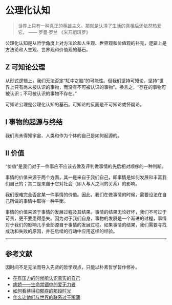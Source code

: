# 公理化认知

> 世界上只有一种真正的英雄主义，那就是认清了生活的真相后还依然热爱它。
> —— 罗曼·罗兰 《米开朗琪罗》

公理化认知是从哲学角度上对方法论和人生观、世界观和价值观的补充，逻辑上是方法论和人生观、世界观和价值观的基石。

## Z 可知论公理

从形式逻辑上，我们无法否定“缸中之脑”的可能性。但我们坚持可知论，坚持“世界上只有尚未被认识的事物，而没有不可被认识的事物”。换言之，“存在的事物可被认识；不可被认识的事物不存在。”

可知论公理是公理化认知的基石。可知论的反面是不可知论或怀疑论。

## I 事物的起源与终结

我们尚未得知宇宙、人类和作为个体的自己是如何起源的。

## II 价值

“价值”是我们对于一件事应不应该去做及评判做事情的先后相对顺序的一种判断。

事情的价值来源于两个方面，其一是来自于我们自己，即事情是如何发展和丰富我们自己的；其二是来自于它对社会（即人与人之间的关系）的影响。

我们很难完全否定某一件事情的价值。因此，我们在做事情的时候，需要设法在自己所做的事情中取得一种平衡。

事情的价值来源于事情的发展过程及其结果。事情的结果无论好坏，我们不可过于苛责，更不要患得患失。因为对于我们自身，事物的发展是一个渐进的过程，事情对于我们的影响几乎全部源自于事情的发展过程。如果事情的结果，我们需要寻找成功和失败的原因，并在后续的行动中应用这样的经验。

---

## 参考文献

因时间不足无法而导入先贤的哲学观点，只能以朴素哲学暂作修补。

- [在有压力的时候能认识真实的自己](https://baike.baidu.com/tashuo/browse/content?id=a1817d0f5cfb71671e8835fc)
- [病娇——生命禁锢中的爱无力者](https://baike.baidu.com/tashuo/browse/content?id=d4c4e5133dedd137e28f6bb4)
- [如何看待得抑郁症的那段时光](https://baike.baidu.com/tashuo/browse/content?id=f24f0a803f427f347f0c08f3)
- [什么让他们与世界的联系过于稀薄](https://baike.baidu.com/tashuo/browse/content?id=bbf9b41cf3c609f9d585672e)
